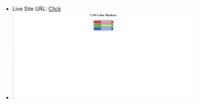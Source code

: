 - Live Site URL: [Click](https://rubchenkoartem.github.io/css-colored-markers/)
- ![Preview for the Web Site](perw.png)
